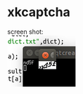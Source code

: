 xkcaptcha
====

screen shot:   
<img src="https://raw.githubusercontent.com/garzon/xkcaptcha/master/captcha.jpg" />